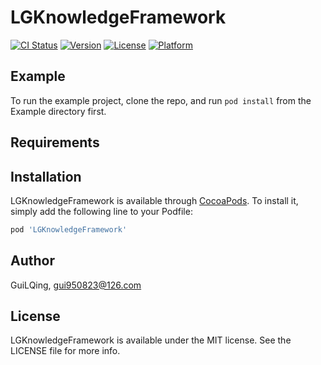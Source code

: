 # LGKnowledgeFramework

[![CI Status](https://img.shields.io/travis/GuiLQing/LGKnowledgeFramework.svg?style=flat)](https://travis-ci.org/GuiLQing/LGKnowledgeFramework)
[![Version](https://img.shields.io/cocoapods/v/LGKnowledgeFramework.svg?style=flat)](https://cocoapods.org/pods/LGKnowledgeFramework)
[![License](https://img.shields.io/cocoapods/l/LGKnowledgeFramework.svg?style=flat)](https://cocoapods.org/pods/LGKnowledgeFramework)
[![Platform](https://img.shields.io/cocoapods/p/LGKnowledgeFramework.svg?style=flat)](https://cocoapods.org/pods/LGKnowledgeFramework)

## Example

To run the example project, clone the repo, and run `pod install` from the Example directory first.

## Requirements

## Installation

LGKnowledgeFramework is available through [CocoaPods](https://cocoapods.org). To install
it, simply add the following line to your Podfile:

```ruby
pod 'LGKnowledgeFramework'
```

## Author

GuiLQing, gui950823@126.com

## License

LGKnowledgeFramework is available under the MIT license. See the LICENSE file for more info.
